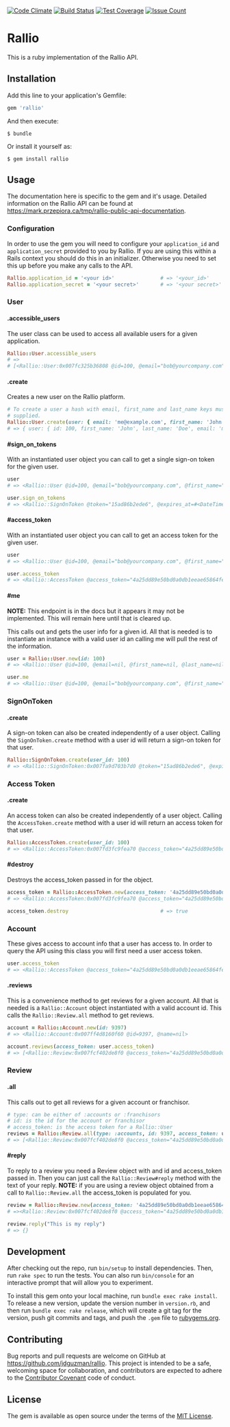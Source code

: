 [![Code Climate](https://codeclimate.com/github/jdguzman/rallio/badges/gpa.svg)](https://codeclimate.com/github/jdguzman/rallio)
[![Build Status](https://travis-ci.org/jdguzman/rallio.svg?branch=master)](https://travis-ci.org/jdguzman/rallio)
[![Test Coverage](https://codeclimate.com/github/jdguzman/rallio/badges/coverage.svg)](https://codeclimate.com/github/jdguzman/rallio/coverage)
[![Issue Count](https://codeclimate.com/github/jdguzman/rallio/badges/issue_count.svg)](https://codeclimate.com/github/jdguzman/rallio)

# Rallio

This is a ruby implementation of the Rallio API.

## Installation

Add this line to your application's Gemfile:

```ruby
gem 'rallio'
```

And then execute:

    $ bundle

Or install it yourself as:

    $ gem install rallio

## Usage

The documentation here is specific to the gem and it's usage. Detailed
information on the Rallio API can be found at
https://mark.przepiora.ca/tmp/rallio-public-api-documentation.

### Configuration

In order to use the gem you will need to configure your `application_id` and
`application_secret` provided to you by Rallio. If you are using this within a
Rails context you should do this in an initializer. Otherwise you need to set
this up before you make any calls to the API.

```ruby
Rallio.application_id = '<your id>'               # => '<your_id>'
Rallio.application_secret = '<your secret>'       # => '<your secret>'
```

### User

#### .accessible_users

The user class can be used to access all available users for a given
application.

```ruby
Rallio::User.accessible_users
# =>
# [<Rallio::User:0x007fc325b36808 @id=100, @email="bob@yourcompany.com", @first_name="Bob", @last_name="Anderson", @accounts=[], @franchisors=[]>]
```

#### .create

Creates a new user on the Rallio platform.

```ruby
# To create a user a hash with email, first_name and last_name keys must be
# supplied.
Rallio::User.create(user: { email: 'me@example.com', first_name: 'John', last_name: 'Doe' })
# => { user: { id: 100, first_name: 'John', last_name: 'Doe', email: 'me@example.com' } }
```

#### #sign_on_tokens

With an instantiated user object you can call to get a single sign-on token
for the given user.

```ruby
user
# => <Rallio::User @id=100, @email="bob@yourcompany.com", @first_name="Bob", @last_name="Anderson", @accounts=[], @franchisors=[]>

user.sign_on_tokens
# => <Rallio::SignOnToken @token="15ad86b2ede6", @expires_at=#<DateTime: 2015-04-16T23:5...,321000000n),+0s,2299161j)>, @url="https://app.rallio.com/api/internal/sign_on_tokens/15ad86b2ede6">
```

#### #access_token

With an instantiated user object you can call to get an access token for the
given user.

```ruby
user
# => <Rallio::User @id=100, @email="bob@yourcompany.com", @first_name="Bob", @last_name="Anderson", @accounts=[], @franchisors=[]>

user.access_token
# => <Rallio::AccessToken @access_token="4a25dd89e50bd0a0db1eeae65864fe6b", @user_id=100, @expires_at=nil, @scopes="user_info basic_access">
```

#### #me

**NOTE:** This endpoint is in the docs but it appears it may not be implemented.
This will remain here until that is cleared up.

This calls out and gets the user info for a given id. All that is needed is to
instantiate an instance with a valid user id an calling me will pull the rest
of the information.

```ruby
user = Rallio::User.new(id: 100)
# => <Rallio::User @id=100, @email=nil, @first_name=nil, @last_name=nil, @accounts=[], @franchisors=[]>

user.me
# => <Rallio::User @id=100, @email="bob@yourcompany.com", @first_name="Bob", @last_name="Anderson", @accounts=[], @franchisors=[]>
```

### SignOnToken

#### .create

A sign-on token can also be created independently of a user object. Calling the
`SignOnToken.create` method with a user id will return a sign-on token for that
user.

```ruby
Rallio::SignOnToken.create(user_id: 100)
# => <Rallio::SignOnToken:0x007fa9d703b7d0 @token="15ad86b2ede6", @expires_at=#<DateTime: 2015-04-16T23:5...,321000000n),+0s,2299161j)>, @url="https://app.rallio.com/api/internal/sign_on_tokens/15ad86b2ede6">
```

### Access Token

#### .create

An access token can also be created independently of a user object. Calling the
`AccessToken.create` method with a user id will return an access token for that
user.

```ruby
Rallio::AccessToken.create(user_id: 100)
# => <Rallio::AccessToken:0x007fd3fc9fea70 @access_token="4a25dd89e50bd0a0db1eeae65864fe6b", @user_id=100, @expires_at=nil, @scopes="user_info basic_access">
```

#### #destroy

Destroys the access_token passed in for the object.

```ruby
access_token = Rallio::AccessToken.new(access_token: '4a25dd89e50bd0a0db1eeae65864fe6b')
# => <Rallio::AccessToken:0x007fd3fc9fea70 @access_token="4a25dd89e50bd0a0db1eeae65864fe6b", @user_id=nil, @expires_at=nil, @scopes=nil>

access_token.destroy                              # => true
```

### Account

These gives access to account info that a user has access to. In order to query
the API using this class you will first need a user access token.

```ruby
user.access_token
# => <Rallio::AccessToken @access_token="4a25dd89e50bd0a0db1eeae65864fe6b", @user_id=100, @expires_at=nil, @scopes="user_info basic_access">
```

#### .reviews

This is a convenience method to get reviews for a given account. All that is
needed is a `Rallio::Account` object instantiated with a valid account id. This
calls the `Rallio::Review.all` method to get reviews.

```ruby
account = Rallio::Account.new(id: 9397)
# => <Rallio::Account:0x007ff4d8160f60 @id=9397, @name=nil>

account.reviews(access_token: user.access_token)
# => [<Rallio::Review:0x007fcf402de8f0 @access_token="4a25dd89e50bd0a0db1eeae65864fe6b", @id=227704, @account_id=9397, @account_name="Rally-O Tires New York", @network="facebook", @posted_at=#<DateTime: 2017-02-21T23:12:33+00:00 ((2457806j,83553s,0n),+0s,2299161j)>, @user_name="Andy Bobson", @user_image="https://graph.facebook.com/100009872044695/picture", @rating=5.0, @message="This is my favourite place to buy tires!", @comments=[{:user_name=>"Rally-O Tires New York", :user_image=>"https://graph.facebook.com/113397275345614/picture", :message=>"Thanks for the 5 star review!", :created_at=>"2017-02-22T00:49:53.000+00:00"}], @liked=true, @url="https://www.facebook.com/123123123", @can_reply=true, @location_name="Visiting Angels Newburyport MA", @location_image_url="https://scontent.xx.fbcdn.net/v/t1.0-1/p200x200/16266055_1428821143803214_8378119243787669723_n.jpg?oh=3268e6e30474a0aa488cfd896a6d6c06&oe=59357742", @review_reply=nil, @review_reply_at=nil>]
```

### Review

#### .all

This calls out to get all reviews for a given account or franchisor.

```ruby
# type: can be either of :accounts or :franchisors
# id: is the id for the account or franchisor
# access_token: is the access token for a Rallio::User
reviews = Rallio::Review.all(type: :accounts, id: 9397, access_token: user.access_token)
# => [<Rallio::Review:0x007fcf402de8f0 @access_token="4a25dd89e50bd0a0db1eeae65864fe6b", @id=227704, @account_id=9397, @account_name="Rally-O Tires New York", @network="facebook", @posted_at=#<DateTime: 2017-02-21T23:12:33+00:00 ((2457806j,83553s,0n),+0s,2299161j)>, @user_name="Andy Bobson", @user_image="https://graph.facebook.com/100009872044695/picture", @rating=5.0, @message="This is my favourite place to buy tires!", @comments=[{:user_name=>"Rally-O Tires New York", :user_image=>"https://graph.facebook.com/113397275345614/picture", :message=>"Thanks for the 5 star review!", :created_at=>"2017-02-22T00:49:53.000+00:00"}], @liked=true, @url="https://www.facebook.com/123123123", @can_reply=true, @location_name="Visiting Angels Newburyport MA", @location_image_url="https://scontent.xx.fbcdn.net/v/t1.0-1/p200x200/16266055_1428821143803214_8378119243787669723_n.jpg?oh=3268e6e30474a0aa488cfd896a6d6c06&oe=59357742", @review_reply=nil, @review_reply_at=nil>]
```

#### #reply

To reply to a review you need a Review object with and id and access_token
passed in. Then you can just call the `Rallio::Review#reply` method with the
text of your reply. **NOTE:** if you are using a review object obtained from a
call to `Rallio::Review.all` the access_token is populated for you.

```ruby
review = Rallio::Review.new(access_token: '4a25dd89e50bd0a0db1eeae65864fe6b', id: 227704)
# =><Rallio::Review:0x007fcf402de8f0 @access_token="4a25dd89e50bd0a0db1eeae65864fe6b", @id=227704, @account_id=nil, @account_name=nil, @network=nil, @posted_at=nil, @user_name=nil, @user_image=nil, @rating=nil, @message=nil, @comments=[], @liked=nil, @url=nil, @can_reply=nil, @location_name=nil, @location_image_url=nil, @review_reply=nil, @review_reply_at=nil>

review.reply("This is my reply")
# => {}
```

## Development

After checking out the repo, run `bin/setup` to install dependencies. Then, run `rake spec` to run the tests. You can also run `bin/console` for an interactive prompt that will allow you to experiment.

To install this gem onto your local machine, run `bundle exec rake install`. To release a new version, update the version number in `version.rb`, and then run `bundle exec rake release`, which will create a git tag for the version, push git commits and tags, and push the `.gem` file to [rubygems.org](https://rubygems.org).

## Contributing

Bug reports and pull requests are welcome on GitHub at https://github.com/jdguzman/rallio. This project is intended to be a safe, welcoming space for collaboration, and contributors are expected to adhere to the [Contributor Covenant](http://contributor-covenant.org) code of conduct.


## License

The gem is available as open source under the terms of the [MIT License](http://opensource.org/licenses/MIT).
